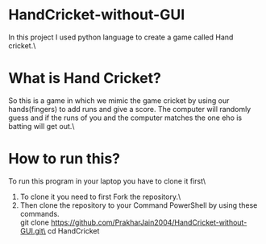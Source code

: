 # HandCricket-without-GUI
In this project I used python language to create a game called Hand cricket.\
# What is Hand Cricket?
So this is a game in which we mimic the game cricket by using our hands(fingers) to add runs and give a score.
The computer will randomly guess and if the runs of you and the computer matches the one eho is batting will get out.\
# How to run this?
To run this program in your laptop you have to clone it first\
1. To clone it you need to first Fork the repository.\
2. Then clone the repository to your Command PowerShell by using these commands.\
git clone https://github.com/PrakharJain2004/HandCricket-without-GUI.git\
cd HandCricket